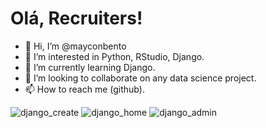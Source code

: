 # Olá, Recruiters!

- 👋 Hi, I’m @mayconbento
- 👀 I’m interested in Python, RStudio, Django.
- 🌱 I’m currently learning Django.
- 💞️ I’m looking to collaborate on any data science project.
- 📫 How to reach me (github).

<!---
Portfolio_de_projetos is a ✨ special ✨ repository because its `README.md` (this file) appears on your GitHub profile.
You can click the Preview link to take a look at your changes.
--->

![django_create](https://user-images.githubusercontent.com/93701385/140649230-f60793c9-1088-4b6a-b907-a59694bc4c88.png)
![django_home](https://user-images.githubusercontent.com/93701385/140649234-447ac32e-ab66-403f-9a71-fc0bb865442f.png)
![django_admin](https://user-images.githubusercontent.com/93701385/140649237-2fef0ca7-733b-4825-b969-2682b928ee9b.png)
